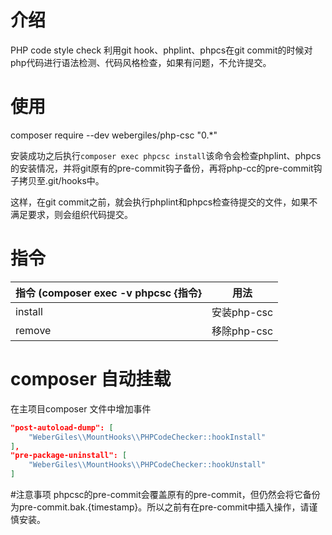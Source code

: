 # 介绍

PHP code style check 利用git hook、phplint、phpcs在git commit的时候对php代码进行语法检测、代码风格检查，如果有问题，不允许提交。

# 使用
composer require --dev webergiles/php-csc "0.*"

安装成功之后执行`composer exec phpcsc install`该命令会检查phplint、phpcs的安装情况，并将git原有的pre-commit钩子备份，再将php-cc的pre-commit钩子拷贝至.git/hooks中。

这样，在git commit之前，就会执行phplint和phpcs检查待提交的文件，如果不满足要求，则会组织代码提交。

# 指令

指令 (composer exec -v phpcsc {指令} | 用法
--- | --- |
install |	安装php-csc
remove  |	移除php-csc

# composer 自动挂载
在主项目composer 文件中增加事件
```json
"post-autoload-dump": [
    "WeberGiles\\MountHooks\\PHPCodeChecker::hookInstall"
],
"pre-package-uninstall": [
    "WeberGiles\\MountHooks\\PHPCodeChecker::hookUnstall"
]
```

#注意事项
phpcsc的pre-commit会覆盖原有的pre-commit，但仍然会将它备份为pre-commit.bak.{timestamp}。所以之前有在pre-commit中插入操作，请谨慎安装。
